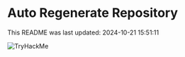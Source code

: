 # Auto Regenerate Repository

This README was last updated: 2024-10-21 15:51:11

 ![TryHackMe](https://tryhackme.com/badge/533634)